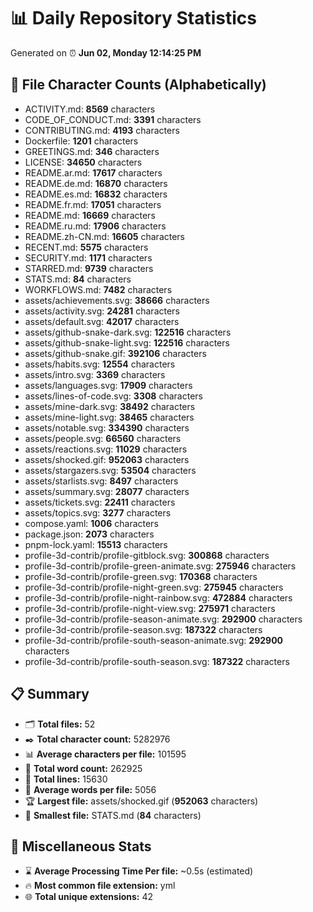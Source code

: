 # 📊 Daily Repository Statistics
Generated on ⏰ **Jun 02, Monday 12:14:25 PM**

## 📂 File Character Counts (Alphabetically)
- ACTIVITY.md: **8569** characters
- CODE_OF_CONDUCT.md: **3391** characters
- CONTRIBUTING.md: **4193** characters
- Dockerfile: **1201** characters
- GREETINGS.md: **346** characters
- LICENSE: **34650** characters
- README.ar.md: **17617** characters
- README.de.md: **16870** characters
- README.es.md: **16832** characters
- README.fr.md: **17051** characters
- README.md: **16669** characters
- README.ru.md: **17906** characters
- README.zh-CN.md: **16605** characters
- RECENT.md: **5575** characters
- SECURITY.md: **1171** characters
- STARRED.md: **9739** characters
- STATS.md: **84** characters
- WORKFLOWS.md: **7482** characters
- assets/achievements.svg: **38666** characters
- assets/activity.svg: **24281** characters
- assets/default.svg: **42017** characters
- assets/github-snake-dark.svg: **122516** characters
- assets/github-snake-light.svg: **122516** characters
- assets/github-snake.gif: **392106** characters
- assets/habits.svg: **12554** characters
- assets/intro.svg: **3369** characters
- assets/languages.svg: **17909** characters
- assets/lines-of-code.svg: **3308** characters
- assets/mine-dark.svg: **38492** characters
- assets/mine-light.svg: **38465** characters
- assets/notable.svg: **334390** characters
- assets/people.svg: **66560** characters
- assets/reactions.svg: **11029** characters
- assets/shocked.gif: **952063** characters
- assets/stargazers.svg: **53504** characters
- assets/starlists.svg: **8497** characters
- assets/summary.svg: **28077** characters
- assets/tickets.svg: **22411** characters
- assets/topics.svg: **3277** characters
- compose.yaml: **1006** characters
- package.json: **2073** characters
- pnpm-lock.yaml: **15513** characters
- profile-3d-contrib/profile-gitblock.svg: **300868** characters
- profile-3d-contrib/profile-green-animate.svg: **275946** characters
- profile-3d-contrib/profile-green.svg: **170368** characters
- profile-3d-contrib/profile-night-green.svg: **275945** characters
- profile-3d-contrib/profile-night-rainbow.svg: **472884** characters
- profile-3d-contrib/profile-night-view.svg: **275971** characters
- profile-3d-contrib/profile-season-animate.svg: **292900** characters
- profile-3d-contrib/profile-season.svg: **187322** characters
- profile-3d-contrib/profile-south-season-animate.svg: **292900** characters
- profile-3d-contrib/profile-south-season.svg: **187322** characters

## 📋 Summary
- 🗂️ **Total files:** 52
- ✒️ **Total character count:** 5282976
- 📊 **Average characters per file:** 101595
- 📝 **Total word count:** 262925
- 🧾 **Total lines:** 15630
- 📐 **Average words per file:** 5056
- 🏆 **Largest file:** assets/shocked.gif (**952063** characters)
- 🥉 **Smallest file:** STATS.md (**84** characters)

## 🌟 Miscellaneous Stats
- ⌛ **Average Processing Time Per file:** ~0.5s (estimated)
- 🔥 **Most common file extension:** yml
- 🌐 **Total unique extensions:** 42
